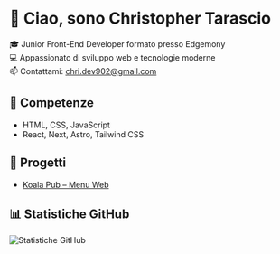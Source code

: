 # 👋 Ciao, sono Christopher Tarascio

🎓 Junior Front-End Developer formato presso Edgemony  
💻 Appassionato di sviluppo web e tecnologie moderne  
📫 Contattami: [chri.dev902@gmail.com](mailto:chri.dev902@gmail.com)

## 🚀 Competenze
- HTML, CSS, JavaScript
- React, Next, Astro, Tailwind CSS

## 📂 Progetti
- [Koala Pub – Menu Web](https://koala-two-gamma.vercel.app/)

## 📊 Statistiche GitHub
![Statistiche GitHub](https://github-readme-stats.vercel.app/api?username=chry902_icons=true&theme=radical)
